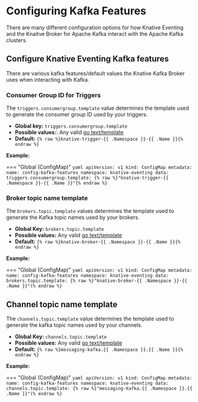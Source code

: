 # Configuring Kafka Features

There are many different configuration options for how Knative Eventing and the Knaitve Broker for Apache Kafka interact with the Apache Kafka clusters.

## Configure Knative Eventing Kafka features

There are various kafka features/default values the Knative Kafka Broker uses when interacting with Kafka.

### Consumer Group ID for Triggers

The `triggers.consumergroup.template` value determines the template used to generate the consumer group ID used by your triggers.

* **Global key:** `triggers.consumergroup.template`
* **Possible values:**: Any valid [go text/template](https://pkg.go.dev/text/template)
* **Default:** `{% raw %}knative-trigger-{{ .Namespace }}-{{ .Name }}{% endraw %}`

**Example:**

=== "Global (ConfigMap)"
    ```yaml
    apiVersion: v1
    kind: ConfigMap
    metadata:
      name: config-kafka-features
      namespace: knative-eventing
    data:
      triggers.consumergroup.template: {% raw %}"knative-trigger-{{ .Namespace }}-{{ .Name }}"{% endraw %}
    ```

### Broker topic name template

The `brokers.topic.template` values determines the template used to generate the Kafka topic names used by your brokers.

* **Global Key:** `brokers.topic.template`
* **Possible values:** Any valid [go text/template](https://pkg.go.dev/text/template)
* **Default:** `{% raw %}knative-broker-{{ .Namespace }}-{{ .Name }}{% endraw %}`

**Example:**

=== "Global (ConfigMap)"
    ```yaml
    apiVersion: v1
    kind: ConfigMap
    metadata:
      name: config-kafka-features
      namespace: knative-eventing
    data:
      brokers.topic.template: {% raw %}"knative-broker-{{ .Namespace }}-{{ .Name }}"(% endraw %}
    ```

## Channel topic name template

The `channels.topic.template` value determines the template used to generate the kafka topic names used by your channels.

* **Global Key:** `channels.topic.template`
* **Possible values:** Any valid [go text/template](https://pkg.go.dev/text/template)
* **Default:** `{% raw %}messaging-kafka.{{ .Namespace }}.{{ .Name }}{% endraw %}`

**Example:**

=== "Global (ConfigMap)"
    ```yaml
    apiVersion: v1
    kind: ConfigMap
    metadata:
      name: config-kafka-features
      namespace: knative-eventing
    data:
      channels.topic.template: {% raw %}"messaging-kafka.{{ .Namespace }}.{{ .Name }}"(% endraw %}
    ```
